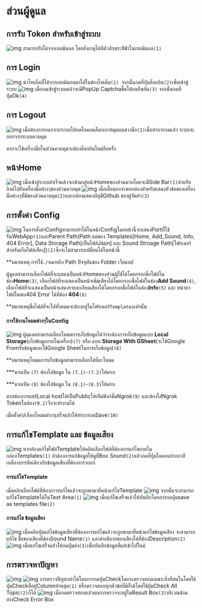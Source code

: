 # ส่วนผู้ดูแล
## การรับ Token สำหรับเข้าสู่ระบบ
![img](image/a6.png)
สามารถรับได้จากเทอมินอล โดยสังเกตุได้ทีตัวอักขระสีฟ้าในเทอมินอล`(1)`

## การ Login
![img](image/a1.png)
นำโทเค็นที่ได้จากเทอมินอลมาใส่ในช่องโทเค็น`(1) `จากนั้นกดที่ปุ่มล็อกอิน`(2)`เพื่อเข้าสู่ระบบ
![img](image/a2.png)
เมื่อกดเข้าสู่ระบบแล้วจะมีPopUp Captchaขึ้นให้กดยืนยัน`(3)` จากนั้นกดที่ปุ่มOk`(4)`

## การ Logout
![img](image/a3.png)
เมื่อต้องการออกจากระบบให้กดไอคอนล็อกเอาท์มุมบนขวามือ`(1)`เมื่อทำการกดแล้ว ระบบจะออกจากระบบควบคุม

หากจะใช้เครื่องมือในส่วนควบคุมจะต้องล็อกอินใหม่อีกครั้ง

## หน้าHome
![img](image/a4.png)
เมื่อเข้าสู่ระบบสำเร็จแล้วจะเข้ามาสู่หน้าHomeของส่วนควบโดยจะมีSide Bar`(1)`สำหรับลิงค์ไปยังเครื่องมือต่างๆของส่วนควบคุม
![img](image/a5.png)
เมื่อเลื่อนลงจะพบกล่องสำหรับแสดงหัวข้อของเครื่องมือต่างๆที่มีของส่วนควบคุม`(2)`และกล่องแสดงบัญชีGithub ของผู้จัดทำ`(3)`

## การตั้งค่า Config
![img](image/a7.png)
ในการตั้งค่าConfigสามารถทำได้ในหน้าConfigโดยหน้านี้จะแสดงPortที่ใช้รันWebApp`(1)`และParent Path(Path แม่ของ Templates[Home, Add_Sound, Info, 404 Error], Data Storage Path[เป็นไฟล์Json] และ Sound Stroage Path[โฟรเดอร์สำหรับเก็บไฟล์เสียง])`(2)`ซึ่งจะไม่สามารถเปลี่ยนได้ในหน้านี้

**หมายเหตุ การใช้`./`หมายถึง Path ปัจจุบันของ Folder เว็บแอป

ผู้ดูแลสามารถเลือกไฟล์ที่จะแสดงเป็นหน้าHomeของส่วนผู้ใช้ได้โดยกรอกชื่อไฟล์ในช่อง**Home**`(3)`, เลือกไฟล์ที่จะแสดงเป็นหน้าเพิ่มเสียงได้โดยกรอกชื่อไฟล์ในช่อง**Add Sound**`(4)`, เลือกไฟล์ที่จะแสดงเป็นหน้าแสดงรายละเอียดเสียงได้โดยกรอกชื่อไฟล์ในช่อง**Info**`(5)` และ หน้าหาไฟล์ในพบ404 Error ได้ที่ช่อง **404**`(6)`

**หมายเหตุชื่อไฟล์ที่จะใส่ทั้งหมดจะต้องอยู่ในโฟรเดอร์`Templates`เท่านั้น

#### การใช้งานโหมดต่างๆในConfig
![img](image/a8.png)
ผู้ดุแลลสามารถเลือกโหมดการเก็บข้อมูลได้ว่าจะต้องการเก็บข้อมูลแบบ **Local Storage**(เก็บข้อมูลภายในเครื่อง)`(7)` หรือ แบบ **Storage With GSheet**(จะใช้Google Fromรับข้อมูลและใช้Google Sheetในการเก็บข้อมูล)`(8)`

**หมายเหตุโหมดการเก็บข้อมูลสามารถเลือกได้ที่ละโหมด

***หากเปิด `(7)` ต้องใส่ข้อมูล ใน `(7.1)`-`(7.2)`ให้ครบ

***หากเปิด `(8)` ต้องใส่ข้อมูล ใน `(8.1)`-`(8.3)`ให้ครบ

หากต้องการแชร์Local hostให้เป็นPublicให้เปิดฟังก์ชั่นNgrok`(9)` และต้องใส่Ngrok Tokenในช่อง`(9.1)`จึงจะทำงานได้

เมื่อตั้งค่า/เลือกโหมดต่างๆเสร็จแล้วให้ทำการกดSave`(10)`

## การแก้ไขTemplate และ ข้อมูลเสียง
![img](image/a9.png)
หากต้องแก้ไขไฟล์Templateให้คลิกเลือกไฟล์ที่ต้องการแก้ไขภายในกล่องTemplates`(1)`
ถ้าต้องการแก้ข้อมูลให้ดูที่Box Sound`(2)`แล้วกดที่ปุ่มไอคอนปากกาสีเหลืองบรรทัดเดียวกับข้อมูลเสียงที่ต้องการจะแก้
#### การแก้ไขTemplate
เมื่อคลิกเลือกไฟล์ที่ต้องกาารแก้ไขแล้วจะถูกพามาที่หน้าแก้ไขTemplate
![img](image/a10.png)
จากนั้นจะสามารถแก้ไขTemplateได้ในText Area`(1)`
![img](image/a11.png)
เมื่อแก้ไขเสร็จแล้วให้บันทึกโดยการกดปุ่มsave as templates file`(2)`

#### การแก้ไข ข้อมูลเสียง
![img](image/a12.png)
เมื่อคลิกปุ่มแก้ไขข้อมูลเสียงที่ต้องกาารแก้ไขแล้วจะถูกพามาที่หน้าแก้ไขข้อมูลเสียง
จะสามารถแก้ไข ชื่อของเสียงที่ช่องSound Name`(1)`
และคำอธิบายของเสียงได้ที่ช่องDescription`(2)`
![img](image/a13.png)
เมื่อแก้ไขเสร็จแล้วให้กดปุ่มส่ง`(3)`เพื่อบันทึกข้อมูลที่แก้เข้าไปใหม่

## การตรวจหาปัญหา
![img](image/a14.png)
![img](image/a15.png)
การตรวจปัญหาทำได้โดยการกดปุ่มCheckโดยจะตรวจสอบเฉพาะสิ่งที่สนในโดยใช้ปุ่มCheckที่อยู่Columnท้ายสุด`(1)` หรือตรวจสอบทุกหัวข้อที่มีก็ำด้โดยใช้ปุ่มCheck All Topic`(2)`ก็ได้
![img](image/a16.png)
เมื่อกดตรวจสอบแล้วผลการตรวจจะอยู่ในResult Box`(3)`บริเวณด้านล่างCheck Error Box
